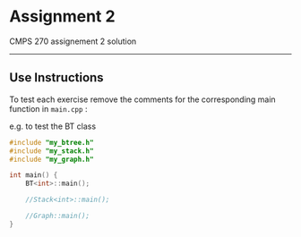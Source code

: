 # Assignment 2

CMPS 270 assignement 2 solution

---

## Use Instructions

To test each exercise remove the comments for the corresponding main function in ``main.cpp`` :

e.g. to test the BT class

```cpp
#include "my_btree.h"
#include "my_stack.h"
#include "my_graph.h"

int main() {
	BT<int>::main();

	//Stack<int>::main();

	//Graph::main();
}
```